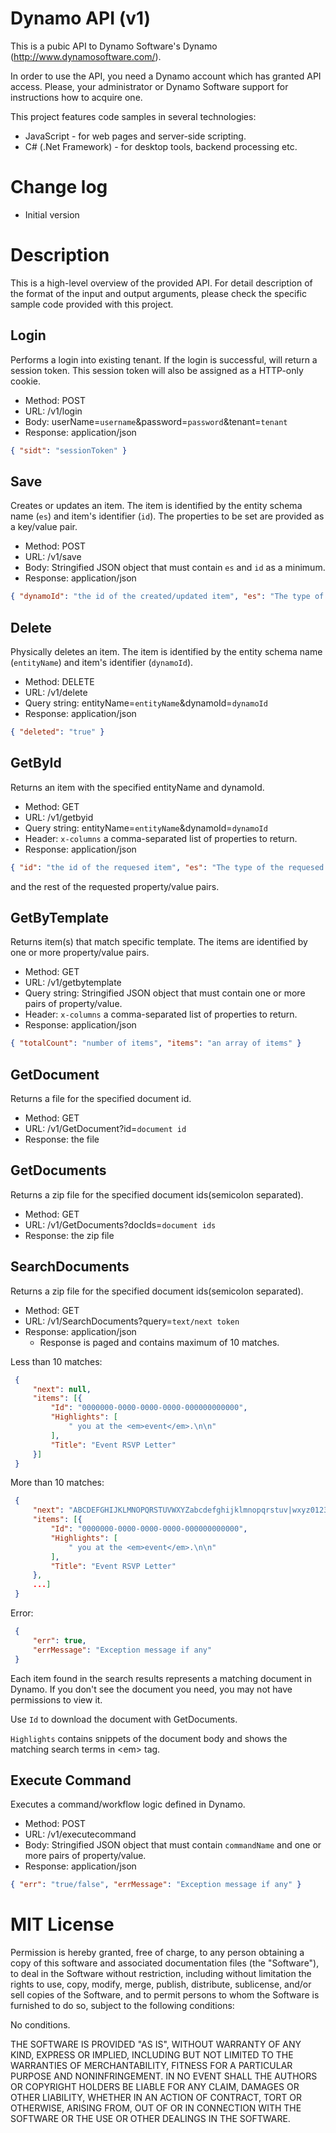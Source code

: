 # Dynamo API (v1)

This is a pubic API to Dynamo Software's Dynamo (http://www.dynamosoftware.com/).

In order to use the API, you need a Dynamo account which has granted API access. Please, your administrator or Dynamo Software support for instructions how to acquire one.

This project features code samples in several technologies:
   * JavaScript - for web pages and server-side scripting.
   * C# (.Net Framework) - for desktop tools, backend processing etc.  

# Change log

   * Initial version

# Description

This is a high-level overview of the provided API. For detail description of the format of the input and output arguments, please check the specific sample code provided with this project. 

Login
-----
Performs a login into existing tenant. If the login is successful, will return a session token. This session token will also be assigned as a HTTP-only cookie.

   * Method: POST
   * URL: /v1/login
   * Body: userName=<code>username</code>&password=<code>password</code>&tenant=<code>tenant</code>
   * Response: application/json
   
   ```json
   { "sidt": "sessionToken" }
   ```

Save
-----
Creates or updates an item. The item is identified by the entity schema name (<code>es</code>) and item's identifier (<code>id</code>). The properties to be set are provided as a key/value pair.

   * Method: POST
   * URL: /v1/save
   * Body: Stringified JSON object that must contain <code>es</code> and <code>id</code> as a minimum.
   * Response: application/json
   
   ```json
   { "dynamoId": "the id of the created/updated item", "es": "The type of the item" }
   ```

Delete
-----
Physically deletes an item. The item is identified by the entity schema name (<code>entityName</code>) and item's identifier (<code>dynamoId</code>).

   * Method: DELETE
   * URL: /v1/delete
   * Query string: entityName=<code>entityName</code>&dynamoId=<code>dynamoId</code>
   * Response: application/json
   
   ```json
   { "deleted": "true" }
   ```

GetById
----------------
Returns an item with the specified entityName and dynamoId.

   * Method: GET
   * URL: /v1/getbyid
   * Query string: entityName=<code>entityName</code>&dynamoId=<code>dynamoId</code>
   * Header: <code>x-columns</code> a comma-separated list of properties to return.
   * Response: application/json                      

   ```json
   { "id": "the id of the requesed item", "es": "The type of the requesed item" }
   ```
   and the rest of the requested property/value pairs. 
   
GetByTemplate
----------------
Returns item(s) that match specific template. The items are identified by one or more property/value pairs. 

   * Method: GET
   * URL: /v1/getbytemplate
   * Query string: Stringified JSON object that must contain one or more pairs of property/value.
   * Header: <code>x-columns</code> a comma-separated list of properties to return. 
   * Response: application/json
   
   ```json 
   { "totalCount": "number of items", "items": "an array of items" }
   ```

GetDocument
--------
Returns a file for the specified document id. 

   * Method: GET
   * URL: /v1/GetDocument?id=<code>document id</code>
   * Response: the file

GetDocuments
--------
Returns a zip file for the specified document ids(semicolon separated). 

   * Method: GET
   * URL: /v1/GetDocuments?docIds=<code>document ids</code>
   * Response: the zip file

SearchDocuments
--------
Returns a zip file for the specified document ids(semicolon separated). 

   * Method: GET
   * URL: /v1/SearchDocuments?query=<code>text/next token</code>
   * Response: application/json
      * Response is paged and contains maximum of 10 matches.

Less than 10 matches:
   ```json
    {
        "next": null,
        "items": [{
            "Id": "0000000-0000-0000-0000-000000000000",
            "Highlights": [
                " you at the <em>event</em>.\n\n"
            ],
            "Title": "Event RSVP Letter"
        }]
    }
   ```

More than 10 matches:
   ```json
    {
        "next": "ABCDEFGHIJKLMNOPQRSTUVWXYZabcdefghijklmnopqrstuv|wxyz0123456789-_ABCDEFGHIJKLMNOPQRSTUVWXYZa",
        "items": [{
            "Id": "0000000-0000-0000-0000-000000000000",
            "Highlights": [
                " you at the <em>event</em>.\n\n"
            ],
            "Title": "Event RSVP Letter"
        },
        ...]
    }
   ```

Error:
   ```json
    {
        "err": true,
        "errMessage": "Exception message if any"
    }
   ```

Each item found in the search results represents a matching document in Dynamo.
If you don't see the document you need, you may not have permissions to view it.

Use <code>Id</code> to download the document with GetDocuments.

<code>Highlights</code> contains snippets of the document body and shows the matching search terms in &lt;em&gt; tag.


Execute Command
--------
Executes a command/workflow logic defined in Dynamo. 

   * Method: POST
   * URL: /v1/executecommand
   * Body: Stringified JSON object that must contain <code>commandName</code> and one or more pairs of property/value.
   * Response: application/json
   
   ```json
   { "err": "true/false", "errMessage": "Exception message if any" }
   ```

# MIT License

Permission is hereby granted, free of charge, to any person obtaining a copy of this software and associated documentation files (the "Software"), to deal in the Software without restriction, including without limitation the rights to use, copy, modify, merge, publish, distribute, sublicense, and/or sell copies of the Software, and to permit persons to whom the Software is furnished to do so, subject to the following conditions:

No conditions.

THE SOFTWARE IS PROVIDED "AS IS", WITHOUT WARRANTY OF ANY KIND, EXPRESS OR IMPLIED, INCLUDING BUT NOT LIMITED TO THE WARRANTIES OF MERCHANTABILITY, FITNESS FOR A PARTICULAR PURPOSE AND NONINFRINGEMENT. IN NO EVENT SHALL THE AUTHORS OR COPYRIGHT HOLDERS BE LIABLE FOR ANY CLAIM, DAMAGES OR OTHER LIABILITY, WHETHER IN AN ACTION OF CONTRACT, TORT OR OTHERWISE, ARISING FROM, OUT OF OR IN CONNECTION WITH THE SOFTWARE OR THE USE OR OTHER DEALINGS IN THE SOFTWARE.


